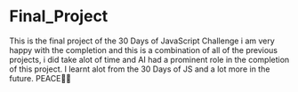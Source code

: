 # Final_Project
This is the final project of the 30 Days of JavaScript Challenge i am very happy with the completion and this is a combination of all of the previous projects, i did take alot 
of time and AI had a prominent role in the completion of this project. I learnt alot from the 30 Days of JS and a lot more in the future. PEACE✌🏻
